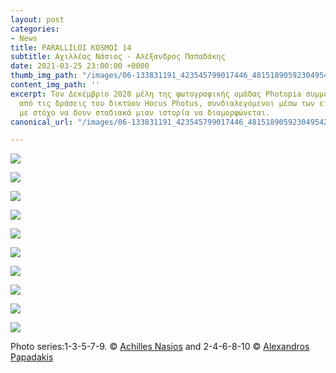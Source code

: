 ```yaml
---
layout: post
categories:
- News
title: PARALLILOI KOSMOI 14
subtitle: Αχιλλέας Νάσιος - Αλέξανδρος Παπαδάκης
date: 2021-03-25 23:00:00 +0000
thumb_img_path: "/images/06-133831191_423545799017446_4815189059230495429_n.jpg"
content_img_path: ''
excerpt: Τον Δεκέμβριο 2020 μέλη της φωτογραφικής ομάδας Photopia συμμετείχαν σε μια
  από τις δράσεις του δικτύου Hocus Photus, συνδιαλεγόμενοι μέσω των εικόνων τους
  με στόχο να δουν σταδιακά μιαν ιστορία να διαμορφώνεται.
canonical_url: "/images/06-133831191_423545799017446_4815189059230495429_n.jpg"

---
```

![](/images/01_mg_6889.jpg)

![](/images/02-133739137_221195382888818_2776506921279086195_n.jpg)

![](/images/03-26952262_10214954915608740_2946486874937148732_o.jpg)

![](/images/4-134246650_717140385851861_8736798527984357341_n.jpg)

![](/images/05_mg_4019.jpg)

![](/images/06-133831191_423545799017446_4815189059230495429_n.jpg)

![](/images/07-18238158_10212580388287041_5896089769272020420_o.jpg)

![](/images/08-134066409_1074648663042255_9118953634297913866_n.jpg)

![](/images/09_mg_9435.jpg)

![](/images/10-134111154_496125291377430_2233910155420271017_n.jpg)

Photo series:1-3-5-7-9. © <a href="https://anikon.org/" target="blank">Achilles Nasios</a> and  2-4-6-8-10 © <a href="https://www.facebook.com/alex1pap" target="blank">Alexandros Papadakis</a>